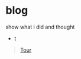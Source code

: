 # blog
show what i did and thought
- t
> [Tour](https://github.com/StupidArthur/blog/blob/main/t.md)

